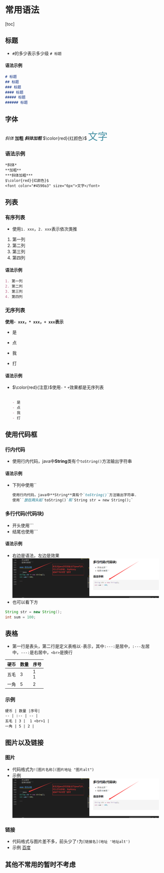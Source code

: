 # 常用语法

[toc]

## 标题

- `#`的多少表示多少级 `# 标题`

#### 语法示例

  ```md
  # 标题
  ## 标题
  ### 标题
  #### 标题
  ##### 标题
  ###### 标题
  ```

## 字体

*斜体*
**加粗**
***斜体加粗***
$\color{red}{红颜色}$
<font color="#4590a3" size="6px">文字</font>

### 语法示例

```
*斜体*
**加粗**
***斜体加粗***
$\color{red}{红颜色}$
<font color="#4590a3" size="6px">文字</font>
```

## 列表

### 有序列表

- 使用`1. xxx`，`2. xxx`表示依次类推

 1. 第一列
 2. 第二列
 3. 第三列
 4. 第四列

#### 语法示例

  ```md
  1. 第一列
  2. 第二列
  3. 第三列
  4. 第四列
  ```

### 无序列表

**使用`- xxx`，`* xxx`，`+ xxx`表示**

- 是

- 点

- 我

- 打

#### 语法示例

- $\color{red}{注意}$使用`-` `*` `+`效果都是无序列表

  ```md

  - 是
  - 点
  - 我
  - 打
   ```

## 使用代码框

### 行内代码

- 使用行内代码，java中**String**类有个`toString()`方法输出字符串

#### 语法示例

- 下列中使用``

   ```md
   使用行内代码，java中**String**类有个`toString()`方法输出字符串.
   使用``放在两头如`toString()`和`String str = new String();` 
   ```

### 多行代码(代码块)

- 开头使用```
- 结尾也使用```

#### 语法示例

- 右边是语法，左边是效果
![多行代码块.png](多行代码块.png "多行代码块")
- 也可以看下方

```java
String str = new String();
int sum = 100; 

```

## 表格

- 第一行是表头，第二行是定义表格以`-`表示，其中`:---:`是居中，`:---`左居中，`---:`是右居中，`<br>`是换行
  
硬币 | 数量 |序号|
--- | :--- | --- |
五毛 | 3 |  1 <br>1 |
一角 | 5 | 2 |

### 示例

```
硬币 | 数量 |序号|
-- | :-- | -- |
五毛 | 3 |  1 <br>1 |
一角 | 5 | 2 |
```

## 图片以及链接

### 图片

- 代码格式为`![图片名称](图片地址 "图片alt")`
- 示例
![多行代码块.png](多行代码块.png "多行代码块")

### 链接

- 代码格式与图片差不多，前头少了`!`为`[链接名](地址 '地址alt')`
- 示例
 [百度](https://www.baidu.com/ '点击跳转百度')

## 其他不常用的暂时不考虑
